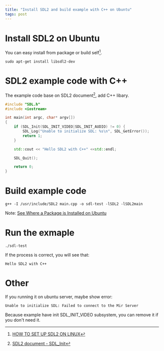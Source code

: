 ```yaml
---
title: "Install SDL2 and build example with C++ on Ubuntu"
tags: post
---
```


# Install SDL2 on Ubuntu

You can easy install from package or build self[^1].

[^1]: [HOW TO SET UP SDL2 ON LINUX](http://gigi.nullneuron.net/gigilabs/how-to-set-up-sdl2-on-linux/)

```shell
sudo apt-get install libsdl2-dev
```

# SDL2 example code with C++

The example code base on SDL2 document[^2], add C++ libary.

[^2]: [SDL2 document - SDL_Init](https://wiki.libsdl.org/SDL_Init)

```cpp
#include "SDL.h"
#include <iostream>

int main(int argc, char* argv[])
{
    if (SDL_Init(SDL_INIT_VIDEO|SDL_INIT_AUDIO) != 0) {
        SDL_Log("Unable to initialize SDL: %s\n", SDL_GetError());
        return 1;
    }

    std::cout << "Hello SDL2 with C++" <<std::endl;

    SDL_Quit();

    return 0;
}
```

# Build example code

```shell
g++ -I /usr/include/SDL2 main.cpp -o sdl-test -lSDL2 -lSDL2main
```

Note: [See Where a Package is Installed on Ubuntu](https://www.howtogeek.com/howto/ubuntu/see-where-a-package-is-installed-on-ubuntu/)

# Run the exmaple

```shell
./sdl-test
```

If the process is correct, you will see that:
```
Hello SDL2 with C++
```

# Other

If you running it on ubuntu server, maybe show error:

```
Unable to initialize SDL: Failed to connect to the Mir Server
```

Because example have init SDL_INIT_VIDEO subsystem, you can remove it if you don't need it.

